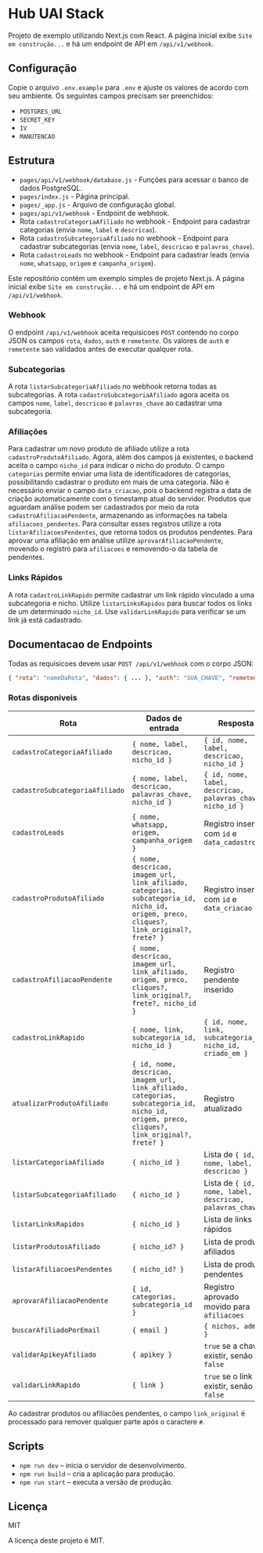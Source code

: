 # Hub UAI Stack


Projeto de exemplo utilizando Next.js com React.
A página inicial exibe `Site em construção...` e há um endpoint de API em `/api/v1/webhook`.

## Configuração

Copie o arquivo `.env.example` para `.env` e ajuste os valores de acordo com seu ambiente. Os seguintes campos precisam ser preenchidos:

- `POSTGRES_URL`
- `SECRET_KEY`
- `IV`
- `MANUTENCAO`

## Estrutura

- `pages/api/v1/webhook/database.js` - Funções para acessar o banco de dados PostgreSQL.
- `pages/index.js` - Página principal.
- `pages/_app.js` - Arquivo de configuração global.
- `pages/api/v1/webhook` - Endpoint de webhook.
- Rota `cadastroCategoriaAfiliado` no webhook - Endpoint para cadastrar categorias (envia `nome`, `label` e `descricao`).
- Rota `cadastroSubcategoriaAfiliado` no webhook - Endpoint para cadastrar subcategorias (envia `nome`, `label`, `descricao` e `palavras_chave`).
- Rota `cadastroLeads` no webhook - Endpoint para cadastrar leads (envia `nome`, `whatsapp`, `origem` e `campanha_origem`).

 Este repositório contém um exemplo simples de projeto Next.js. A página inicial exibe `Site em construção...` e há um endpoint de API em `/api/v1/webhook`.

### Webhook

O endpoint `/api/v1/webhook` aceita requisicoes `POST` contendo no corpo JSON os campos `rota`, `dados`, `auth` e `remetente`. Os valores de `auth` e `remetente` sao validados antes de executar qualquer rota.

### Subcategorias

A rota `listarSubcategoriaAfiliado` no webhook retorna todas as subcategorias. A rota `cadastroSubcategoriaAfiliado` agora aceita os campos `nome`, `label`, `descricao` e `palavras_chave` ao cadastrar uma subcategoria.

### Afiliações

Para cadastrar um novo produto de afiliado utilize a rota `cadastroProdutoAfiliado`.
Agora, além dos campos já existentes, o backend aceita o campo `nicho_id` para indicar o nicho do produto.
O campo `categorias` permite enviar uma lista de identificadores de categorias, possibilitando cadastrar o produto em mais de uma categoria.
Não é necessário enviar o campo `data_criacao`, pois o backend registra a data de criação automaticamente com o timestamp atual do servidor.
Produtos que aguardam análise podem ser cadastrados por meio da rota `cadastroAfiliacaoPendente`, armazenando as informações na tabela `afiliacoes_pendentes`.
Para consultar esses registros utilize a rota `listarAfiliacoesPendentes`, que retorna todos os produtos pendentes.
Para aprovar uma afiliação em análise utilize `aprovarAfiliacaoPendente`, movendo o registro para `afiliacoes` e removendo-o da tabela de pendentes.

### Links Rápidos

A rota `cadastroLinkRapido` permite cadastrar um link rápido vinculado a uma subcategoria e nicho.
Utilize `listarLinksRapidos` para buscar todos os links de um determinado `nicho_id`.
Use `validarLinkRapido` para verificar se um link já está cadastrado.


## Documentacao de Endpoints

Todas as requisicoes devem usar `POST /api/v1/webhook` com o corpo JSON:

```json
{ "rota": "nomeDaRota", "dados": { ... }, "auth": "SUA_CHAVE", "remetente": "descricao" }
```

### Rotas disponiveis

| Rota | Dados de entrada | Resposta |
|------|-----------------|----------|
| `cadastroCategoriaAfiliado` | `{ nome, label, descricao, nicho_id }` | `{ id, nome, label, descricao, nicho_id }` |
| `cadastroSubcategoriaAfiliado` | `{ nome, label, descricao, palavras_chave, nicho_id }` | `{ id, nome, label, descricao, palavras_chave, nicho_id }` |
| `cadastroLeads` | `{ nome, whatsapp, origem, campanha_origem }` | Registro inserido com `id` e `data_cadastro` |
| `cadastroProdutoAfiliado` | `{ nome, descricao, imagem_url, link_afiliado, categorias, subcategoria_id, nicho_id, origem, preco, cliques?, link_original?, frete? }` | Registro inserido com `id` e `data_criacao` |
| `cadastroAfiliacaoPendente` | `{ nome, descricao, imagem_url, link_afiliado, origem, preco, cliques?, link_original?, frete?, nicho_id }` | Registro pendente inserido |
| `cadastroLinkRapido` | `{ nome, link, subcategoria_id, nicho_id }` | `{ id, nome, link, subcategoria_id, nicho_id, criado_em }` |
| `atualizarProdutoAfiliado` | `{ id, nome, descricao, imagem_url, link_afiliado, categorias, subcategoria_id, nicho_id, origem, preco, cliques?, link_original?, frete? }` | Registro atualizado |
| `listarCategoriaAfiliado` | `{ nicho_id }` | Lista de `{ id, nome, label, descricao }` |
| `listarSubcategoriaAfiliado` | `{ nicho_id }` | Lista de `{ id, nome, label, descricao, palavras_chave }` |
| `listarLinksRapidos` | `{ nicho_id }` | Lista de links rápidos |
| `listarProdutosAfiliado` | `{ nicho_id? }` | Lista de produtos afiliados |
| `listarAfiliacoesPendentes` | `{ nicho_id? }` | Lista de produtos pendentes |
| `aprovarAfiliacaoPendente` | `{ id, categorias, subcategoria_id }` | Registro aprovado movido para `afiliacoes` |
| `buscarAfiliadoPorEmail` | `{ email }` | `{ nichos, admin }` |
| `validarApikeyAfiliado` | `{ apikey }` | `true` se a chave existir, senão `false` |
| `validarLinkRapido` | `{ link }` | `true` se o link existir, senão `false` |

Ao cadastrar produtos ou afiliacões pendentes, o campo `link_original` é processado para remover qualquer parte após o caractere `#`.

## Scripts

- `npm run dev` – inicia o servidor de desenvolvimento.
- `npm run build` – cria a aplicação para produção.
- `npm run start` – executa a versão de produção.

## Licença

MIT

A licença deste projeto é MIT.

